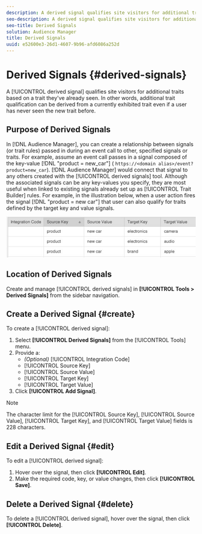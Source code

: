 ```yaml
---
description: A derived signal qualifies site visitors for additional traits based on a trait they've already seen. In other words, additional trait qualification can be derived from a currently exhibited trait even if a user has never seen the new trait before.
seo-description: A derived signal qualifies site visitors for additional traits based on a trait they've already seen. In other words, additional trait qualification can be derived from a currently exhibited trait even if a user has never seen the new trait before.
seo-title: Derived Signals
solution: Audience Manager
title: Derived Signals
uuid: e52600e3-26d1-4607-9b96-afd6086a252d
---
```


# Derived Signals {#derived-signals}

A [!UICONTROL derived signal] qualifies site visitors for additional traits based on a trait they've already seen. In other words, additional trait qualification can be derived from a currently exhibited trait even if a user has never seen the new trait before.

<!-- c_tb_derived_signal.xml -->

## Purpose of Derived Signals

In [!DNL Audience Manager], you can create a relationship between signals (or trait rules) passed in during an event call to other, specified signals or traits. For example, assume an event call passes in a signal composed of the key-value [!DNL "product = new_car"] ( `https://<domain alias>/event?product=new_car`). [!DNL Audience Manager] would connect that signal to any others created with the [!UICONTROL derived signals] tool. Although the associated signals can be any key-values you specify, they are most useful when linked to existing signals already set up as [!UICONTROL Trait Builder] rules. For example, in the illustration below, when a user action fires the signal [!DNL "product = new car"] that user can also qualify for traits defined by the target key and value signals.

![](assets/derived_signal_example.png)

## Location of Derived Signals

Create and manage [!UICONTROL derived signals] in **[!UICONTROL Tools > Derived Signals]** from the sidebar navigation.

## Create a Derived Signal {#create}

<!-- t_tb_create_derived.xml -->

To create a [!UICONTROL derived signal]:

1. Select **[!UICONTROL Derived Signals]** from the [!UICONTROL Tools] menu.
1. Provide a:
    * *(Optional)* [!UICONTROL Integration Code]
    * [!UICONTROL Source Key]
    * [!UICONTROL Source Value]
    * [!UICONTROL Target Key]
    * [!UICONTROL Target Value]
1. Click **[!UICONTROL Add Signal]**.

>[!NOTE]
>
>The character limit for the [!UICONTROL Source Key], [!UICONTROL Source Value], [!UICONTROL Target Key], and [!UICONTROL Target Value] fields is 228 characters.

## Edit a Derived Signal {#edit}

<!-- t_tb_edit_derived.xml -->

To edit a [!UICONTROL derived signal]:

1. Hover over the signal, then click **[!UICONTROL Edit]**.
2. Make the required code, key, or value changes, then click **[!UICONTROL Save]**.

## Delete a Derived Signal {#delete}

<!-- t_tb_delete_derived.xml -->

To delete a [!UICONTROL derived signal], hover over the signal, then click **[!UICONTROL Delete]**.
